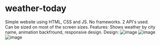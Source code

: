 # weather-today
Simple website using HTML, CSS and JS.
No frameworks. 2 API's used. Can be sized on most of the screen sizes. 
Features: Shows weather by city name, animation backfround, responsive design. 
Design:
![image](https://user-images.githubusercontent.com/102216940/171073028-642ce3a5-34e4-4a51-99b9-a2f419b865d2.png)
![image](https://user-images.githubusercontent.com/102216940/171072889-cbd6ac5e-0d23-4334-8b6f-5cde0038711c.png)
![image](https://user-images.githubusercontent.com/102216940/171072940-d499589d-6810-4cb6-81cb-c1abb45ed2da.png)
